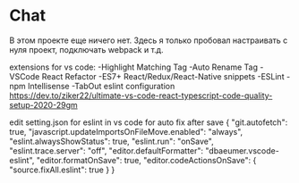# Chat

В этом проекте еще ничего нет. Здесь я только пробовал настраивать с нуля проект, подключать webpack и т.д.



extensions for vs code: 
-Highlight Matching Tag
-Auto Rename Tag
-VSCode React Refactor
-ES7+ React/Redux/React-Native snippets
-ESLint
-npm Intellisense
-TabOut
eslint configuration https://dev.to/ziker22/ultimate-vs-code-react-typescript-code-quality-setup-2020-29gm


edit setting.json for eslint in vs code for auto fix after save
{
    "git.autofetch": true,
    "javascript.updateImportsOnFileMove.enabled": "always",
    "eslint.alwaysShowStatus": true,
    "eslint.run": "onSave",
    "eslint.trace.server": "off",
    "editor.defaultFormatter": "dbaeumer.vscode-eslint",
    "editor.formatOnSave": true,
    "editor.codeActionsOnSave": {
        "source.fixAll.eslint": true
    }
}
